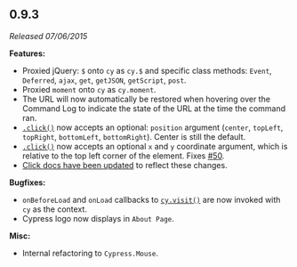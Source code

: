 ## 0.9.3

_Released 07/06/2015_

**Features:**

- Proxied jQuery: `$` onto `cy` as `cy.$` and specific class methods: `Event`, `Deferred`, `ajax`, `get`, `getJSON`, `getScript`, `post`.
- Proxied `moment` onto `cy` as `cy.moment`.
- The URL will now automatically be restored when hovering over the Command Log to indicate the state of the URL at the time the command ran.
- [`.click()`](/api/commands/click) now accepts an optional: `position` argument (`center`, `topLeft`, `topRight`, `bottomLeft`, `bottomRight`). Center is still the default.
- [`.click()`](/api/commands/click) now accepts an optional `x` and `y` coordinate argument, which is relative to the top left corner of the element. Fixes [#50](https://github.com/cypress-io/cypress/issues/50).
- [Click docs have been updated](/api/commands/click) to reflect these changes.

**Bugfixes:**

- `onBeforeLoad` and `onLoad` callbacks to [`cy.visit()`](/api/commands/visit) are now invoked with `cy` as the context.
- Cypress logo now displays in `About Page`.

**Misc:**

- Internal refactoring to `Cypress.Mouse`.
